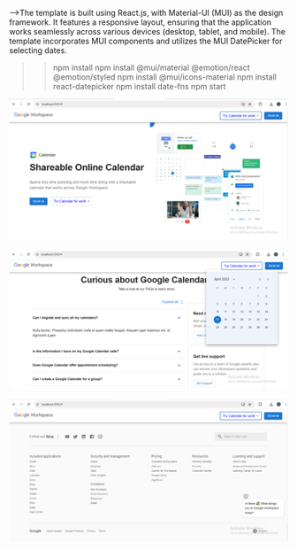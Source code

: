-->The template is built using React.js, with Material-UI (MUI) as the design framework. It features a responsive layout, ensuring that the application works seamlessly across various devices (desktop, tablet, and mobile). The template incorporates MUI components and utilizes the MUI DatePicker for selecting dates.

>> npm install
>> npm install @mui/material @emotion/react @emotion/styled
>> npm install @mui/icons-material
>> npm install react-datepicker
>> npm install date-fns
>> npm start

![image alt](https://github.com/ishitamangroliya7/Google_workshop_react_template/blob/806d917a3753e6926ee66b761f14f351f67c689e/Screenshot%20(75).png)

![image alt](https://github.com/ishitamangroliya7/Google_workshop_react_template/blob/806d917a3753e6926ee66b761f14f351f67c689e/Screenshot%20(76).png)

![image alt](https://github.com/ishitamangroliya7/Google_workshop_react_template/blob/806d917a3753e6926ee66b761f14f351f67c689e/Screenshot%20(78).png)
